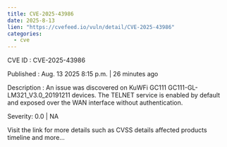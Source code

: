 ```yaml
--- 
title: CVE-2025-43986
date: 2025-8-13
lien: "https://cvefeed.io/vuln/detail/CVE-2025-43986"
categories:
  - cve
---
```


CVE ID : CVE-2025-43986

Published :  Aug. 13
2025
8:15 p.m. | 26 minutes ago

Description : An issue was discovered on KuWFi GC111 GC111-GL-LM321_V3.0_20191211 devices. The TELNET service is enabled by default and exposed over the WAN interface without authentication.

Severity: 0.0 | NA

Visit the link for more details
such as CVSS details
affected products
timeline
and more...
